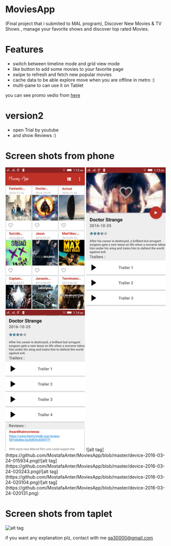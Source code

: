 # MoviesApp 
(Final project that i submited to MAL program),
Discover New Movies & TV Shows , manage your favorite shows and discover top rated Movies.

# Features
- switch between timeline mode and grid view mode
- like button to add some movies to your favorite page
- swipe to refresh and fetch new popular movies
- cache data to be able explore move when you are offline in metro :)
- multi-pane to can use it on Tablet 
 
you can see promo vedio from [here](https://youtu.be/QwtkT_obtWY)

# version2
- open Trial by youtube
- and show Reviews :)


# Screen shots from phone
<img src="https://github.com/MostafaAnter/MoviesApp/blob/master/device-2016-11-27-011337.png" alt="" width="250" height="whatever">
<img src="https://github.com/MostafaAnter/MoviesApp/blob/master/device-2016-11-27-011352.png" alt="" width="250" height="whatever">
<img src="https://github.com/MostafaAnter/MoviesApp/blob/master/device-2016-11-27-011405.png" alt="" width="250" height="whatever">
![alt tag](https://github.com/MostafaAnter/MoviesApp/blob/master/device-2016-03-24-015934.png)![alt tag](https://github.com/MostafaAnter/MoviesApp/blob/master/device-2016-03-24-020243.png)![alt tag](https://github.com/MostafaAnter/MoviesApp/blob/master/device-2016-03-24-020104.png)![alt tag](https://github.com/MostafaAnter/MoviesApp/blob/master/device-2016-03-24-020131.png)

# Screen shots from taplet 
![alt tag](https://github.com/MostafaAnter/MoviesApp/blob/master/device-2016-03-24-011148.png)


if you want any explanation plz, contact with me ga30000@gmail.com

